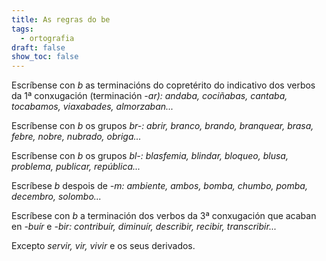 ```yaml
---
title: As regras do be
tags:
  - ortografia
draft: false
show_toc: false
---
```

<article> 

Escríbense con *b* as terminacións do copretérito do indicativo dos verbos da 1ª conxugación (terminación *\-ar): andaba, cociñabas, cantaba, tocabamos, viaxabades, almorzaban...*

</article>

<article>

Escríbense con *b* os grupos *br-:  abrir, branco, brando, branquear, brasa, febre, nobre, nubrado, obriga...*

</article>

<article>

Escríbense con *b* os grupos *bl-:  blasfemia, blindar, bloqueo, blusa, problema, publicar, república...*

</article>

<article>

Escríbese *b* despois de *\-m:  ambiente, ambos, bomba, chumbo, pomba, decembro, solombo...*

</article>

<article>

Escríbese con *b* a terminación dos verbos da 3ª conxugación que acaban en *\-buír* e *\-bir: contribuír, diminuír, describir, recibir, transcribir...*

 Excepto *servir, vir, vivir* e os seus derivados. 

</article>